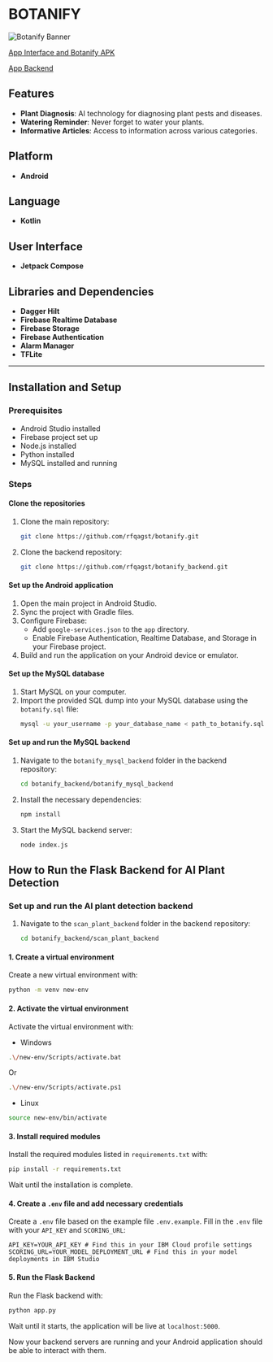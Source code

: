 # BOTANIFY
![Botanify Banner](https://i.ibb.co.com/yp1kYLR/AI-powered-application-that-simplifies-plant-care-for-you-2.png)

[App Interface and Botanify APK](https://drive.google.com/drive/folders/1mWePPQ1Bz7_U-v4ceGk_qANU9d6QOQ9K?usp=sharing)

[App Backend](https://github.com/rfqagst/botanify_backend)

## Features
- **Plant Diagnosis**: AI technology for diagnosing plant pests and diseases.
- **Watering Reminder**: Never forget to water your plants.
- **Informative Articles**: Access to information across various categories.

## Platform
- **Android**

## Language
- **Kotlin**

## User Interface
- **Jetpack Compose**

## Libraries and Dependencies
- **Dagger Hilt**
- **Firebase Realtime Database**
- **Firebase Storage**
- **Firebase Authentication**
- **Alarm Manager**
- **TFLite**

---

## Installation and Setup

### Prerequisites
- Android Studio installed
- Firebase project set up
- Node.js installed
- Python installed
- MySQL installed and running

### Steps

#### Clone the repositories

1. Clone the main repository:
    ```bash
    git clone https://github.com/rfqagst/botanify.git
    ```
2. Clone the backend repository:
    ```bash
    git clone https://github.com/rfqagst/botanify_backend.git
    ```

#### Set up the Android application

1. Open the main project in Android Studio.
2. Sync the project with Gradle files.
3. Configure Firebase:
    - Add `google-services.json` to the `app` directory.
    - Enable Firebase Authentication, Realtime Database, and Storage in your Firebase project.
4. Build and run the application on your Android device or emulator.

#### Set up the MySQL database

1. Start MySQL on your computer.
2. Import the provided SQL dump into your MySQL database using the `botanify.sql` file:
    ```bash
    mysql -u your_username -p your_database_name < path_to_botanify.sql
    ```

#### Set up and run the MySQL backend

1. Navigate to the `botanify_mysql_backend` folder in the backend repository:
    ```bash
    cd botanify_backend/botanify_mysql_backend
    ```
2. Install the necessary dependencies:
    ```bash
    npm install
    ```
3. Start the MySQL backend server:
    ```bash
    node index.js
    ```

## How to Run the Flask Backend for AI Plant Detection

### Set up and run the AI plant detection backend

1. Navigate to the `scan_plant_backend` folder in the backend repository:
    ```bash
    cd botanify_backend/scan_plant_backend
    ```
    
#### 1. Create a virtual environment
Create a new virtual environment with:

```bash
python -m venv new-env
``` 

#### 2. Activate the virtual environment
Activate the virtual environment with:

- Windows

```bash
.\/new-env/Scripts/activate.bat 
```
Or
```bash
.\/new-env/Scripts/activate.ps1 
```

- Linux

```bash
source new-env/bin/activate
```

#### 3. Install required modules
Install the required modules listed in `requirements.txt` with:

```bash
pip install -r requirements.txt
```
Wait until the installation is complete.

#### 4. Create a `.env` file and add necessary credentials
Create a `.env` file based on the example file `.env.example`.
Fill in the `.env` file with your `API_KEY` and `SCORING_URL`:

```
API_KEY=YOUR_API_KEY # Find this in your IBM Cloud profile settings
SCORING_URL=YOUR_MODEL_DEPLOYMENT_URL # Find this in your model deployments in IBM Studio
```

#### 5. Run the Flask Backend
Run the Flask backend with:

```bash
python app.py
```
Wait until it starts, the application will be live at `localhost:5000`.

Now your backend servers are running and your Android application should be able to interact with them.
